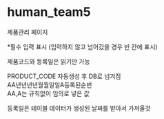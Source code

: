 # human_team5
제품관리 페이지

*필수 입력 표시
(입력하지 않고 넘어갔을 경우 빈 칸에 표시)

제품코드와 등록일은 읽기만 가능

PRODUCT_CODE 자동생성 후 DB로 넘겨짐<br>
AA년년년년월월일일A등록된순번<br>
AA,A는 규칙없이 임의로 넣은 값

등록일은 테이블 데이터가 생성된 날짜를 받아서 가져올것

